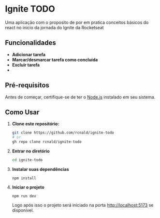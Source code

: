 # Ignite TODO

Uma aplicação com o proposito de por em pratica conceitos básicos do react no inicio da jornada do Ignite da Rocketseat

## Funcionalidades

- **Adicionar tarefa**
- **Marcar/desmarcar tarefa como concluída**
- **Excluir tarefa**
- 
## Pré-requisitos

Antes de começar, certifique-se de ter o [Node.js](https://nodejs.org/) instalado em seu sistema.

## Como Usar

1. **Clone este repositório:**
   ```bash
   git clone https://github.com/rcnald/ignite-todo
   # or
   gh repo clone rcnald/ignite-todo
   ```
2. **Entrar no diretório**
    ```bash
    cd ignite-todo
    ```
  
3. **Instalar suas dependências**
   
    ```
    npm install
    ```
4. **Iniciar o projeto**
    ```
    npm run dev
    ```
    Logo após isso o projeto será iniciado na porta [http://localhost:5173](http://localhost:5173) se disponível.
